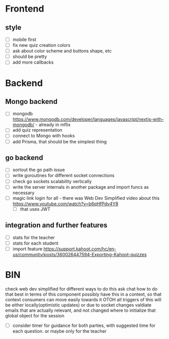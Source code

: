 # Frontend

## style
- [ ] mobile first
- [ ] fix new quiz creation colors
- [ ] ask about color scheme and buttons shape, etc
- [ ] should be pretty
- [ ] add more callbacks

# Backend
## Mongo backend
- [ ] mongodb https://www.mongodb.com/developer/languages/javascript/nextjs-with-mongodb/ - already in mflix
- [ ] add quiz representation
- [ ] connect to Mongo with hooks
- [ ] add Prisma, that should be the simplest thing

## go backend
- [ ] sortout the go path issue
- [ ] write goroutines for different socket connections
- [ ] check go sockets scalability vertically
- [ ] write the server internals in another package and import funcs as necessary
- [ ] magic link login for all - there was Web Dev Simplified video about this https://www.youtube.com/watch?v=b6qHfPdv4Y8
  - [ ] that uses JWT

## integration and further features
- [ ] stats for the teacher
- [ ] stats for each student
- [ ] import feature https://support.kahoot.com/hc/en-us/community/posts/360026447594-Exporting-Kahoot-quizzes

# BIN
check web dev simplified for different ways to do this
ask chat how to do that best in terms of this component
possibly have this in a context, so that context consumers can move easily towards it
OTOH all triggers of this will be either locally(optimistic updates) or due to socket changes
valdiate emails that are actually relevant, and not changed
where to initialize that global object for the session

- [ ] consider timer for guidance for both parties, with suggested time for each question. or maybe only for the teacher